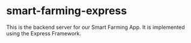# smart-farming-express

This is the backend server for our Smart Farming App. It is implemented using the Express Framework. 
